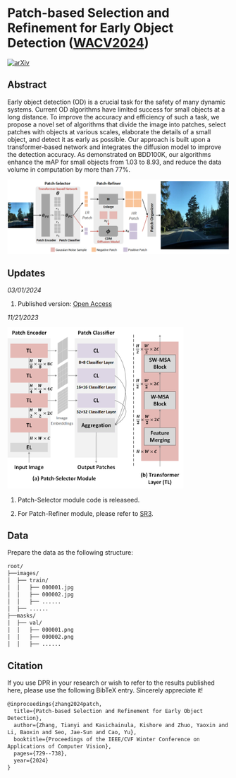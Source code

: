 # Patch-based Selection and Refinement for Early Object Detection ([WACV2024](https://arxiv.org/abs/2311.02274))

[![arXiv](https://img.shields.io/badge/arXiv-Paper-<COLOR>.svg)](https://arxiv.org/abs/2311.02274)

## Abstract
Early object detection (OD) is a crucial task for the safety of many dynamic systems. Current OD algorithms have limited success for small objects at a long distance. To improve the accuracy and efficiency of such a task, we propose a novel set of algorithms that divide the image into patches, select patches with objects at various scales, elaborate the details of a small object, and detect it as early as possible. Our approach is built upon a transformer-based network and integrates the diffusion model to improve the detection accuracy. As demonstrated on BDD100K, our algorithms enhance the mAP for small objects from 1.03 to 8.93, and reduce the data volume in computation by more than 77\%.

![image](https://github.com/destiny301/dpr/blob/main/flowchart.png)

## Updates
*03/01/2024*

1. Published version: [Open Access](https://openaccess.thecvf.com/content/WACV2024/html/Zhang_Patch-Based_Selection_and_Refinement_for_Early_Object_Detection_WACV_2024_paper.html)

*11/21/2023*

<img src="https://github.com/destiny301/dpr/blob/main/ps_module.png" width="400">
<!-- ![image](https://github.com/destiny301/dpr/blob/main/ps_module.png | width=100) -->

1. Patch-Selector module code is releaseed.

2. For Patch-Refiner module, please refer to [SR3](https://github.com/Janspiry/Image-Super-Resolution-via-Iterative-Refinement).

## Data
Prepare the data as the following structure:
```shell
root/
├──images/
│  ├── train/
│  │   ├── 000001.jpg
│  │   ├── 000002.jpg
│  │   ├── ......
│  ├── ......
├──masks/
│  ├── val/
│  │   ├── 000001.png
│  │   ├── 000002.png
│  │   ├── ......
```

## Citation
If you use DPR in your research or wish to refer to the results published here, please use the following BibTeX entry. Sincerely appreciate it!
```shell
@inproceedings{zhang2024patch,
  title={Patch-based Selection and Refinement for Early Object Detection},
  author={Zhang, Tianyi and Kasichainula, Kishore and Zhuo, Yaoxin and Li, Baoxin and Seo, Jae-Sun and Cao, Yu},
  booktitle={Proceedings of the IEEE/CVF Winter Conference on Applications of Computer Vision},
  pages={729--738},
  year={2024}
}
```
